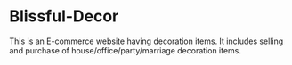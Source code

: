 # Blissful-Decor
This is an E-commerce website having decoration items. It includes selling and purchase of house/office/party/marriage decoration items.
